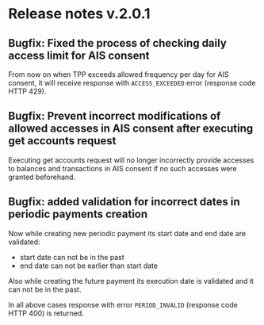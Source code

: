 # Release notes v.2.0.1

## Bugfix: Fixed the process of checking daily access limit for AIS consent
From now on when TPP exceeds allowed frequency per day for AIS consent, it will receive response with `ACCESS_EXCEEDED` error (response code HTTP 429).

## Bugfix: Prevent incorrect modifications of allowed accesses in AIS consent after executing get accounts request
Executing get accounts request will no longer incorrectly provide accesses to balances and transactions in AIS consent 
if no such accesses were granted beforehand.

## Bugfix: added validation for incorrect dates in periodic payments creation      

Now while creating new periodic payment its start date and end date are validated:
 - start date can not be in the past
 - end date can not be earlier than start date
 
Also while creating the future payment its execution date is validated and it can not be in the past.
 
In all above cases response with error `PERIOD_INVALID` (response code HTTP 400) is returned.
